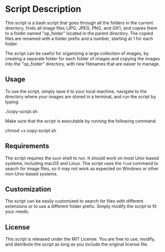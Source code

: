 # Script Description

This script is a bash script that goes through all the folders in the current directory, finds all image files (JPG, JPEG, PNG, and GIF), and copies them to a folder named "op_folder" located in the parent directory. The copied files are renamed with a folder prefix and a number, starting at 1 for each folder.

The script can be useful for organizing a large collection of images, by creating a separate folder for each folder of images and copying the images into the "op_folder" directory, with new filenames that are easier to manage.

## Usage

To use the script, simply save it to your local machine, navigate to the directory where your images are stored in a terminal, and run the script by typing:

./copy-script.sh

Make sure that the script is executable by running the following command:

chmod +x copy-script.sh


## Requirements

The script requires the `bash` shell to run. It should work on most Unix-based systems, including macOS and Linux. The script uses the `find` command to search for image files, so it may not work as expected on Windows or other non-Unix-based systems.

## Customization

The script can be easily customized to search for files with different extensions or to use a different folder prefix. Simply modify the script to fit your needs.

## License

This script is released under the MIT License. You are free to use, modify, and distribute the script as long as you include the original license file.
